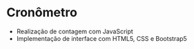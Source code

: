 # Cronômetro

* Realização de contagem com JavaScript
* Implementação de interface com HTML5, CSS e Bootstrap5
